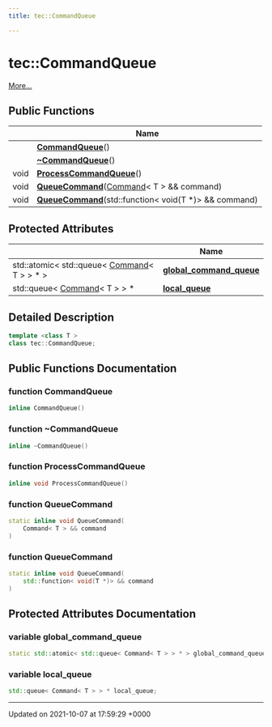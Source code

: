 ```yaml
---
title: tec::CommandQueue

---
```


# tec::CommandQueue



 [More...](#detailed-description)

## Public Functions

|                | Name           |
| -------------- | -------------- |
| | **[CommandQueue](/engine/Classes/classtec_1_1_command_queue/#function-commandqueue)**() |
| | **[~CommandQueue](/engine/Classes/classtec_1_1_command_queue/#function-~commandqueue)**() |
| void | **[ProcessCommandQueue](/engine/Classes/classtec_1_1_command_queue/#function-processcommandqueue)**() |
| void | **[QueueCommand](/engine/Classes/classtec_1_1_command_queue/#function-queuecommand)**([Command](/engine/Classes/structtec_1_1_command/)< T > && command) |
| void | **[QueueCommand](/engine/Classes/classtec_1_1_command_queue/#function-queuecommand)**(std::function< void(T *)> && command) |

## Protected Attributes

|                | Name           |
| -------------- | -------------- |
| std::atomic< std::queue< [Command](/engine/Classes/structtec_1_1_command/)< T > > * > | **[global_command_queue](/engine/Classes/classtec_1_1_command_queue/#variable-global-command-queue)**  |
| std::queue< [Command](/engine/Classes/structtec_1_1_command/)< T > > * | **[local_queue](/engine/Classes/classtec_1_1_command_queue/#variable-local-queue)**  |

## Detailed Description

```cpp
template <class T >
class tec::CommandQueue;
```

## Public Functions Documentation

### function CommandQueue

```cpp
inline CommandQueue()
```


### function ~CommandQueue

```cpp
inline ~CommandQueue()
```


### function ProcessCommandQueue

```cpp
inline void ProcessCommandQueue()
```


### function QueueCommand

```cpp
static inline void QueueCommand(
    Command< T > && command
)
```


### function QueueCommand

```cpp
static inline void QueueCommand(
    std::function< void(T *)> && command
)
```


## Protected Attributes Documentation

### variable global_command_queue

```cpp
static std::atomic< std::queue< Command< T > > * > global_command_queue;
```


### variable local_queue

```cpp
std::queue< Command< T > > * local_queue;
```


-------------------------------

Updated on 2021-10-07 at 17:59:29 +0000